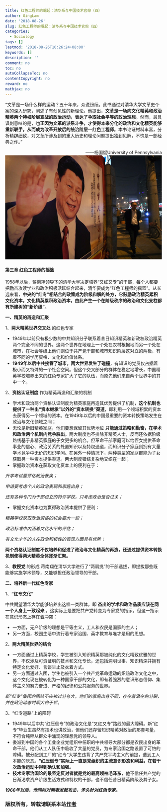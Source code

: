 ```yaml
---
title: 红色工程师的崛起：清华系与中国技术官僚（四）
author: GingLam
date: '2018-08-26'
slug: 红色工程师的崛起：清华系与中国技术官僚（四）
categories:
  - Sociology
tags: []
lastmod: '2018-08-26T10:26:24+08:00'
keywords: []
description: ''
comment: no
toc: no
autoCollapseToc: no
contentCopyright: no
reward: no
mathjax: no
---
```


“文革是一场什么样的运动？五十年来，众说纷纭。此书通过对清华大学文革史个案的深入研究，阐述了有创见性的新理论。他提出，**文革是一场向文化精英和政治精英两个特权阶层宣战的政治运动，表达了争取社会平等的政治理想**。然而，最具讽刺意味的是，**也正因为文革的派系斗争，才使得本来分化的政治和文化精英能够重新联手，从而成为改革开放后的统治阶层—红色工程师**。本书论证材料丰富，分析精辟细致，对文革所涉及到的重大历史和理论问题提出独到见解，不愧是一部经典之作。”

<div align=right> ——杨国斌University of Pennsylvania</div>

<div align=center><img src="https://raw.githubusercontent.com/GingLam/Storage/master/xi.png"></div>

#### 第三章 红色工程师的摇篮

1958年以后，蒋南翔领导下的清华大学决定培养“又红又专”的干部，每个人都要把勤奋攻读学业和政治积极活跃结合起来，清华要成为“红色工程师的摇篮”。从长远来看，**中央的“红专”相结合的政策成为阶级和解的处方，它鼓励政治精英累积文化资本，文化精英累积政治资本，由此产生一个在阶级秩序的政治和文化支柱都有所建树的“新阶级”**。

**一、精英的再造和汇聚**

1、**两大精英世界交叉处** 的红色专家

- 1949年以前只有极少数的中共知识分子联系着昔日知识精英和新政权政治精英两个完全不同的世界。这两个世界在地理上一个处在农村根据地而另一个处在城市，在社会等级上他们则位于共产党干部和城市知识阶层这对立的两极，有着不同的学历资格、文化和价值体系。
-  **1949年以后中共接管了城市，两大世界发生了碰撞**，有知识的党员仅占据着极小而又特殊的一个社会空间。但这个交叉部分的群体在稳定地增长，中国精英学校培养出来的红色专家扩大了它的队伍，而原先他们来自两个世界中的其中一个。

2、**资格认证制度** 作为精英再造和汇聚的机制

- 学术和政治两个资格认证制度为精英家庭再造其优势提供了机制，**这个机制也提供了一种出“资本继承”以外的“资本转换”渠道**，即利用一个领域积累的资本去获得另一个领域的资本。在1949年以后的中国最重要的资本转换策略发生在政治与文化领域之间；
- 无论是新旧精英家庭，他们要想保留其优势地位 **只能通过策略和勤奋，在学术和政治两个机制内竞争胜出**。两大制度也不排除非精英人士，反而还依据阶级路线基于非精英家庭的子女更多的机会。但革命干部家庭可以给侄女提供革命事业的信心、政治关系的处置知识以及特权通道，而知识分子家庭则拥有大量学术竞争中无价的知识学问。在另外一种情况下，两种类型的家庭都能为子女获取另一种资本提供渠道。两大制度错综复杂地交织在一起；
- 掌握政治资本在获取文化资本上的便利在于：

*升学考试要评估政治教条；*

*申请要考虑个人的政治表现和家庭出身；*

*还有各种专门为干部设立的特许学校，只考虑政治是否过关；*

- 掌握文化资本也为赢得政治资本提供了便利：

*精英学校获取政治资格的机会要大一些；*

*政治标准中内涵着文化水平的评估；*

*有文化才华的人在政治积极性的表现方面具有优势；*

**两个资格认证制度不仅培养和促进了政治与文化精英的再造，还通过提供资本转换机制使得两大精英全体逐渐汇聚。**

3、**教授党** 的形成
蒋南翔在清华大学进行了“两肩挑”的干部选拔，即提拔那些既能够实施学术领导，又能够担任政治领导的干部。

<!--more-->

**二、培养新一代红色专家**

1、**“红专文化”**

中共期望清华大学能够培养出这样一类群体，即 **杰出的学术和政治品质应该在同一个人身上一致起来** 。这实际上是要把共产党转变为专家党的指示。但这一指示在意识形态上存在着冲突：

- 一方面，无产阶级的理想是平等主义，工人和农民是国家的主人；
- 另一方面，校园生活中流行着专家治国、英才教育与唯才是用的思想。

2、**两大精英世界的结合**

- 一方面通过上精英学校，学生被引入知识精英那被纯化的文化精致优雅的世界，不仅涉及可资证明的技术和文化专长，还包括洞明世事、知识精深并拥有特定文化爱好、言谈举止及衣着方式。
- 另一方面通过入团，学生也被引入一个共产党革命运动的炽热政治文化之中，这个文化现在被转化为一种国家干部的文化，即有着强烈的意识形态信仰、集体主义的努力奋进、严格的纪律和公共服务的世界。

*新“红专”集团的团结不应被过分夸大，他们的家庭出身不同，存在着潜在的分裂，并在政治动态时期大白于世。*

3、“红专道路”上的障碍
- 1949年以后中共“红压倒专”的政治文化是“又红又专”路线的最大障碍。新“红专”毕业生虽然有技术也讲政治，但他们还存留知识精英对政治的那套考量，不符合纯粹从群众中涌现的理想党的领导人。
- 委派到中国的各个工业企业党组织中任职的中共领导大部分都是农民出身的革命干部，他们从工人队伍中吸收了大量的党员，为专家治国之路设置了可怕的障碍。被分配到工厂的“红专”大学生违背了共产党平均主义的前提，遭到工人本能的厌恶。**“红压倒专”实际上一直是党组织的主流意识形态和利益，在若干次政治运动中得到确认和加强。**
- **技术专家治国论的最坚定反对者就是党的最高领袖毛泽东**，他不信任共产党的日渐渴求资产阶级生活方式和特权的干部，也不信任昔日精英阶级及其子女。

***1966年以后，他同时对两者发起攻击，矛头针对红色专家。***



### 版权所有，转载请联系本站[作者](mailto:linj83@mail2.sysu.edu.cn)
